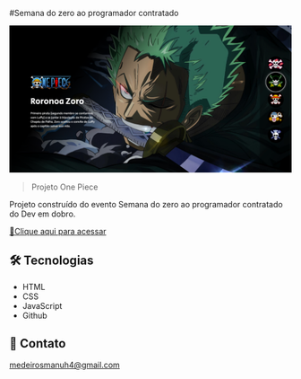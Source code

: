 #Semana do zero ao programador contratado 

![preview](./github/preview.png)

> Projeto One Piece

Projeto construído do evento Semana do zero ao programador contratado do Dev em dobro.

[🔗Clique aqui para acessar](https://manusogari.github.io/Projeto-One-Piece/)

## 🛠 Tecnologias
- HTML
- CSS
- JavaScript
- Github

## 🤍 Contato

medeirosmanuh4@gmail.com
